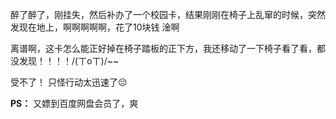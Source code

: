 醉了醉了，刚挂失，然后补办了一个校园卡，结果刚刚在椅子上乱窜的时候，突然发现在地上，啊啊啊啊啊，花了10块钱 淦啊

离谱啊，这卡怎么能正好掉在椅子踏板的正下方，我还移动了一下椅子看了看，都没发现！！！！/(ㄒoㄒ)/~~

受不了！ 只怪行动太迅速了😔

**PS：** 又嫖到百度网盘会员了，爽
